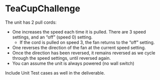 # TeaCupChallenge

The unit has 2 pull cords:
* One increases the speed each time it is pulled.  There are 3 speed settings, and an “off” (speed 0) setting. 
  * If the cord is pulled on speed 3, the fan returns to the “off” setting.
* One reverses the direction of the fan at the current speed setting.
* Once the direction has been reversed, it remains reversed as we cycle through the speed settings, until reversed again.
* You can assume the unit is always powered (no wall switch)

Include Unit Test cases as well in the deliverable.
